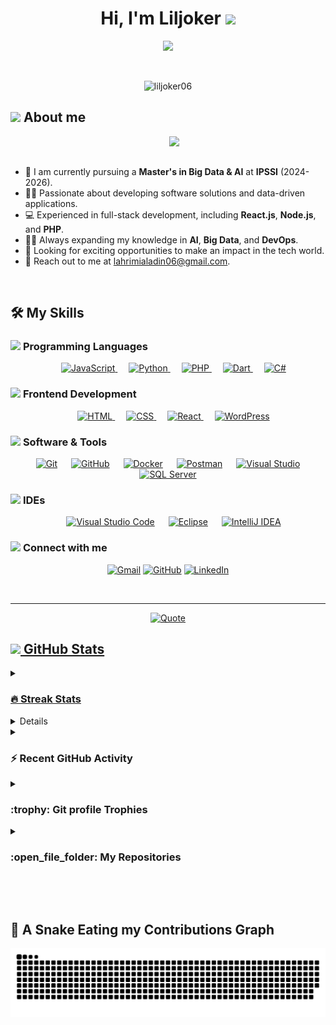 <h1 align="center">Hi, I'm Liljoker <img src="https://media.giphy.com/media/hvRJCLFzcasrR4ia7z/giphy.gif" width="35"></h1>
<p align="center">
  <a href="https://github.com/DenverCoder1/readme-typing-svg"><img src="https://readme-typing-svg.herokuapp.com?font=Time+New+Roman&color=%23C8BE25&size=25&center=true&vCenter=true&width=600&height=100&lines=Full-Stack+Developer;Big+Data+Enthusiast;AI+Learner;Always+learning+new+things"></a>
</p>

<br>

<p align="center"> 
	<img src="https://komarev.com/ghpvc/?username=liljoker06&label=Profile%20views&color=0047AB&style=plastic?" alt="liljoker06" height=25px, width=160px/> 
</p>
	
## <picture><img src = "https://github.com/7oSkaaa/7oSkaaa/blob/main/Images/about_me.gif?raw=true" width = 50px></picture> About me

<picture> <img align="right" src="https://github.com/7oSkaaa/7oSkaaa/blob/main/Images/Right_Side.gif?raw=true" width = 250px></picture>

<br><br>

- :school: I am currently pursuing a **Master's in Big Data & AI** at **IPSSI** (2024-2026).
- :technologist: Passionate about developing software solutions and data-driven applications.
- :computer: Experienced in full-stack development, including **React.js**, **Node.js**, and **PHP**.
- :student: Always expanding my knowledge in **AI**, **Big Data**, and **DevOps**.
- :thinking: Looking for exciting opportunities to make an impact in the tech world.
- :email: Reach out to me at [lahrimialadin06@gmail.com](mailto:lahrimialadin06@gmail.com).

<br>

## 🛠️ My Skills

### <picture> <img src = "https://github.com/7oSkaaa/7oSkaaa/blob/main/Images/Programming_Languages.gif?raw=true" width = 50px>  </picture> Programming Languages

<p align="center"> 
  &emsp; 
  <a href="https://developer.mozilla.org/en-US/docs/Web/JavaScript" target="_blank"> 
     <img alt="JavaScript" src="https://img.shields.io/badge/JavaScript%20-%23F7DF1E.svg?style=plastic&logo=javascript&logoColor=black">
   </a>
  &emsp;
  <a href="https://www.python.org" target="_blank">
    <img alt="Python" src="https://img.shields.io/badge/Python%20-%2314354C.svg?style=plastic&logo=python&logoColor=white">
  </a>
  &emsp;
  <a href="https://www.php.net/" target="_blank"> 
    <img alt="PHP" src="https://img.shields.io/badge/PHP-%23777BB4.svg?style=plastic&logo=php&logoColor=white">
  </a>
  &emsp;
  <a href="https://dart.dev/" target="_blank"> 
    <img alt="Dart" src="https://img.shields.io/badge/Dart-%230175C2.svg?style=plastic&logo=dart&logoColor=white">
  </a>
  &emsp;
  <a href="https://www.w3schools.com/cs/" target="_blank"> 
    <img alt="C#" src="https://img.shields.io/badge/C%23-%23239120.svg?style=plastic&logo=c-sharp&logoColor=white">
  </a>
</p>

### <picture> <img src = "https://github.com/7oSkaaa/7oSkaaa/blob/main/Images/Front_End.gif?raw=true" width = 50px>  </picture> Frontend Development

<p align="center"> 
  &emsp; 
  <a href="https://www.w3.org/html/" target="_blank"> 
   <img alt="HTML" src="https://img.shields.io/badge/HTML5%20-%23E34F26.svg?style=plastic&logo=html5&logoColor=white">
  </a>   
  &emsp;
  <a href="https://www.w3schools.com/css/" target="_blank">
    <img alt="CSS" src="https://img.shields.io/badge/CSS%20-%231572B6.svg?style=plastic&logo=css3&logoColor=white">
  </a> 
  &emsp;
  <a href="https://reactjs.org/" target="_blank">
    <img alt="React" src="https://img.shields.io/badge/React-%2361DAFB.svg?style=plastic&logo=React&logoColor=black">
  </a>
  &emsp;
  <a href="https://wordpress.org/" target="_blank"> 
     <img alt="WordPress" src="https://img.shields.io/badge/WordPress-%23117AC9.svg?style=plastic&logo=wordpress&logoColor=white">
   </a>
</p>

### <picture> <img src = "https://github.com/7oSkaaa/7oSkaaa/blob/main/Images/Software_Tools.gif?raw=true" width = 50px>  </picture> Software & Tools

<p align="center">
  &emsp;
    <a href="#"><img alt="Git" src="https://img.shields.io/badge/Git%20-%23F05033.svg?style=plastic&logo=git&logoColor=white"></a>
  &emsp;
    <a href="#"><img alt="GitHub" src="https://img.shields.io/badge/github-%23181717.svg?style=plastic&logo=github&logoColor=white"></a>
  &emsp;
    <a href="#"><img alt="Docker" src="https://img.shields.io/badge/Docker-%230db7ed.svg?style=plastic&logo=docker&logoColor=white"></a>
  &emsp;
    <a href="#"><img alt="Postman" src="https://img.shields.io/badge/Postman-FF6C37?style=plastic&logo=postman&logoColor=white"></a>
  &emsp;
    <a href="#"><img alt="Visual Studio" src="https://img.shields.io/badge/Visual%20Studio-5C2D91?style=plastic&logo=visual-studio&logoColor=white"></a>
  &emsp;
    <a href="#"><img alt="SQL Server" src="https://img.shields.io/badge/SQL%20Server-%23CC2927.svg?style=plastic&logo=microsoft-sql-server&logoColor=white"></a>
</p>

### <picture> <img src = "https://github.com/7oSkaaa/7oSkaaa/blob/main/Images/IDEs.gif?raw=true" width = 50px>  </picture> IDEs

<p align="center">
  &emsp;
    <a href="#"><img alt="Visual Studio Code" src="https://img.shields.io/badge/Visual%20Studio%20Code-0078d7.svg?style=plastic&logo=visual-studio-code&logoColor=white"></a>
  &emsp;
    <a href="#"><img alt="Eclipse" src="https://img.shields.io/badge/eclipse%20ide-%232C2255.svg?&style=plastic&logo=eclipse%20ide&logoColor=white" /></a>
  &emsp;
    <a href="#"><img alt="IntelliJ IDEA" src="https://img.shields.io/badge/IntelliJ%20IDEA-000000.svg?style=plastic&logo=intellij-idea&logoColor=white"></a>
</p>

### <picture> <img src = "https://github.com/7oSkaaa/7oSkaaa/blob/main/Images/Connect-with-me.gif?raw=true" width = 100px> </picture> Connect with me

<p align="center">
	<a href="mailto:lahrimialadin06@gmail.com"><img img src="https://img.shields.io/badge/gmail-%23EA4335.svg?style=plastic&logo=gmail&logoColor=white" alt="Gmail"/></a>
	<a href="https://github.com/liljoker06"><img src="https://img.shields.io/badge/github-%23181717.svg?style=plastic&logo=github&logoColor=white" alt="GitHub"/></a>
	<a href="https://www.linkedin.com/in/alaaeddine-lahrimi/"><img src="https://img.shields.io/badge/linkedin-%230A66C2.svg?style=plastic&logo=linkedin&logoColor=white" alt="LinkedIn"/></a>
</p>

<br> 

---

<p align = "center">
	<a href="https://github.com/piyushsuthar/github-readme-quotes"> <img alt = "Quote" src="https://quotes-github-readme.vercel.app/api?type=horizontal&theme=tokyonight&animation=grow_out_in&quoteCategory=programming">
</p>

## <picture> <img src = "https://github.com/7oSkaaa/7oSkaaa/blob/main/Images/Statistics.gif?raw=true" width = 50px>  </picture> GitHub Stats

<details><summary><h3> 🔥 Streak Stats</h3></summary>

<p align="center"><img src="https://github-readme-streak-stats.herokuapp.com/?user=liljoker06&theme=tokyonight_duo" alt="liljoker06" /></p>

</details>
  
<details><summary><h3>💻 GitHub Profile Stats</h3></summary>

<p align="center">
    <a href="https://github.com/anuraghazra/github-readme-stats">
	    <img alt="liljoker06's Github Stats" src="https://github-readme-stats.vercel.app/api?username=liljoker06&show_icons=true&count_private=true&locale=en&theme=tokyonight&layout=compact" height="230px"/></a>
	  <img src="https://github-readme-stats.vercel.app/api/top-langs?username=liljoker06&langs_count=10&show_icons=true&locale=en&theme=tokyonight" alt="liljoker06" height="230px"/>
<br/>
</p>
</details>

<details><summary><h3>⚡ Recent GitHub Activity</h3></summary>



[![Ashutosh's github activity graph](https://github-readme-activity-graph.vercel.app/graph?username=liljoker06&theme=github-compact)](https://github.com/liljoker06/github-readme-activity-graph)
</details>

<details><summary><h3>:trophy: Git profile Trophies</h3></summary>

<p align="center"> <a href="https://github.com/ryo-ma/github-profile-trophy"><img src="https://github-profile-trophy.vercel.app/?username=liljoker06&layout=compact&theme=tokyonight&column=4&margin-w=15&margin-h=15" alt="liljoker06" /></a> </p>

[![@liljoker06's Holopin board](https://holopin.io/api/user/board?user=liljoker06)](https://holopin.io/@liljoker06)
	
</details>
	
<details><summary><h3> :open_file_folder: My Repositories </h3></summary>

<div>
  <p align="center">
	<a href="https://github.com/liljoker06/Project-1">
      		<img src="https://github-readme-stats.vercel.app/api/pin/?username=liljoker06&repo=Project-1&theme=tokyonight" alt="GitHub Stats" />
    	</a>
	<a href="https://github.com/liljoker06/Project-2">
      		<img src="https://github-readme-stats.vercel.app/api/pin/?username=liljoker06&repo=Project-2&theme=tokyonight" alt="GitHub Stats" />
    	</a>
	<!-- Add more repositories here -->
  </p>
</div>
</details>

</br></br>

## 🐍 A Snake Eating my Contributions Graph

<p align = "center">
	
</p>


![snake gif](https://github.com/liljoker06/liljoker06/blob/output/github-contribution-grid-snake-dark.svg)
